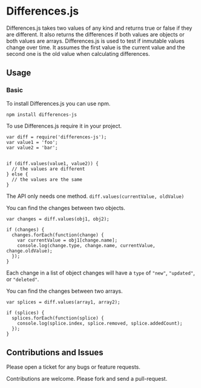 # Differences.js

Differences.js takes two values of any kind and returns true or false if they are different. It also returns the
differences if both values are objects or both values are arrays. Differences.js is used to test if inmutable values
change over time. It assumes the first value is the current value and the second one is the old value when calculating
differences.

## Usage

### Basic

To install Differences.js you can use npm.

```
npm install differences-js
```

To use Differences.js require it in your project.

```
var diff = require('differences-js');
var value1 = 'foo';
var value2 = 'bar';


if (diff.values(value1, value2)) {
  // the values are different
} else {
  // the values are the same
}
```

The API only needs one method. `diff.values(currentValue, oldValue)`

You can find the changes between two objects.

```
var changes = diff.values(obj1, obj2);

if (changes) {
  changes.forEach(function(change) {
    var currentValue = obj1[change.name];
    console.log(change.type, change.name, currentValue, change.oldValue);
  });
}
```

Each change in a list of object changes will have a `type` of `"new"`, `"updated"`, or `"deleted"`.

You can find the changes between two arrays.

```
var splices = diff.values(array1, array2);

if (splices) {
  splices.forEach(function(splice) {
    console.log(splice.index, splice.removed, splice.addedCount);
  });
}
```

## Contributions and Issues

Please open a ticket for any bugs or feature requests.

Contributions are welcome. Please fork and send a pull-request.
